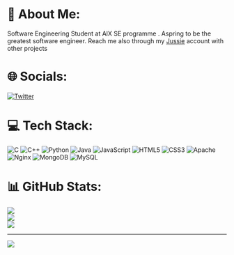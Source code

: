 # 💫 About Me:
Software Engineering Student at AlX SE programme . Aspring to be the greatest software engineer.
Reach me also through my [Jussie](https://github.com/ci-cada) account with other projects

# 🌐 Socials:
[![Twitter](https://img.shields.io/badge/Twitter-%231DA1F2.svg?logo=Twitter&logoColor=white)](https://twitter.com/_cooder) 

# 💻 Tech Stack:
![C](https://img.shields.io/badge/c-%2300599C.svg?style=for-the-badge&logo=c&logoColor=white) ![C++](https://img.shields.io/badge/c++-%2300599C.svg?style=for-the-badge&logo=c%2B%2B&logoColor=white) ![Python](https://img.shields.io/badge/python-3670A0?style=for-the-badge&logo=python&logoColor=ffdd54) ![Java](https://img.shields.io/badge/java-%23ED8B00.svg?style=for-the-badge&logo=java&logoColor=white) ![JavaScript](https://img.shields.io/badge/javascript-%23323330.svg?style=for-the-badge&logo=javascript&logoColor=%23F7DF1E) ![HTML5](https://img.shields.io/badge/html5-%23E34F26.svg?style=for-the-badge&logo=html5&logoColor=white) ![CSS3](https://img.shields.io/badge/css3-%231572B6.svg?style=for-the-badge&logo=css3&logoColor=white) ![Apache](https://img.shields.io/badge/apache-%23D42029.svg?style=for-the-badge&logo=apache&logoColor=white) ![Nginx](https://img.shields.io/badge/nginx-%23009639.svg?style=for-the-badge&logo=nginx&logoColor=white) ![MongoDB](https://img.shields.io/badge/MongoDB-%234ea94b.svg?style=for-the-badge&logo=mongodb&logoColor=white) ![MySQL](https://img.shields.io/badge/mysql-%2300f.svg?style=for-the-badge&logo=mysql&logoColor=white)
# 📊 GitHub Stats:
![](https://github-readme-stats.vercel.app/api?username=ca-det&theme=dark&hide_border=false&include_all_commits=true&count_private=true)<br/>
![](https://github-readme-streak-stats.herokuapp.com/?user=ca-det&theme=dark&hide_border=false)<br/>
![](https://github-readme-stats.vercel.app/api/top-langs/?username=ca-det&theme=dark&hide_border=false&include_all_commits=true&count_private=true&layout=compact)

---
[![](https://visitcount.itsvg.in/api?id=ca-det&icon=0&color=0)](https://visitcount.itsvg.in)

<!-- Proudly created with GPRM ( https://gprm.itsvg.in ) -->
